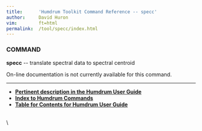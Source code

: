 ```yaml
---
title:		'Humdrum Toolkit Command Reference -- specc'
author:		David Huron
vim:		ft=html
permalink:	/tool/specc/index.html
---
```


### COMMAND

**specc** -- translate spectral data to spectral centroid

On-line documentation is not currently available for this command.

------------------------------------------------------------------------



-   [**Pertinent description in the Humdrum User
    Guide**](../guide34.html#Interval_Vectors_Using_the_iv_Command)
-   [**Index to Humdrum Commands**](../commands.toc.html)
-   [**Table for Contents for Humdrum User Guide**](../guide.toc.html)

\
\
